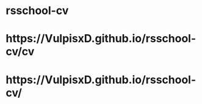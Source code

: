 # rsschool-cv
<h1>https://VulpisxD.github.io/rsschool-cv/cv </h1>
<h1> https://VulpisxD.github.io/rsschool-cv/ </h1>
